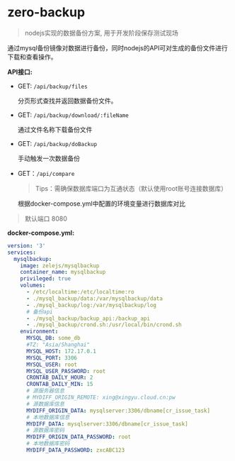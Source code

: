 # zero-backup
> nodejs实现的数据备份方案, 用于开发阶段保存测试现场

通过mysql备份镜像对数据进行备份，同时nodejs的API可对生成的备份文件进行下载和查看操作。

**API接口:**  

- GET: `/api/backup/files` 

  分页形式查找并返回数据备份文件。

- GET: `/api/backup/download/:fileName`

  通过文件名称下载备份文件

- GET: `/api/backup/doBackup`

  手动触发一次数据备份
  
- GET：`/api/compare`

  >Tips：需确保数据库端口为互通状态（默认使用root账号连接数据库）

  根据docker-compose.yml中配置的环境变量进行数据库对比

> 默认端口 8080

**docker-compose.yml:**

```yml
version: '3'
services:
  mysqlbackup:
    image: zelejs/mysqlbackup
    container_name: mysqlbackup
    privileged: true
    volumes:
      - /etc/localtime:/etc/localtime:ro
      - ./mysql_backup/data:/var/mysqlbackup/data
      - ./mysql_backup/log:/var/mysqlbackup/log
      # 备份api
      - ./mysql_backup/backup_api:/backup_api
      - ./mysql_backup/crond.sh:/usr/local/bin/crond.sh
    environment:
      MYSQL_DB: some_db
      #TZ: "Asia/Shanghai"
      MYSQL_HOST: 172.17.0.1
      MYSQL_PORT: 3306
      MYSQL_USER: root
      MYSQL_USER_PASSWORD: root
      CRONTAB_DAILY_HOUR: 2
      CRONTAB_DAILY_MIN: 15
      # 源服务器信息
      # MYDIFF_ORIGIN_REMOTE: xing@xingyu.cloud.cn:pw
      # 源数据库信息
      MYDIFF_ORIGIN_DATA: mysqlserver:3306/dbname[cr_issue_task]
      # 本地数据库信息
      MYDIFF_DATA: mysqlserver:3306/dbname[cr_issue_task]
      # 源数据库密码
      MYDIFF_ORIGIN_DATA_PASSWORD: root
      # 本地数据库密码
      MYDIFF_DATA_PASSWORD: zxcABC123
```


